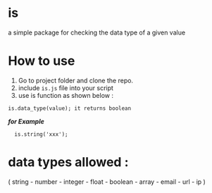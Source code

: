 # is
a simple package for checking the data type of a given value
# How to use

1. Go to project folder and clone the repo.
2. include ``` is.js ``` file into your script
3. use is function as shown below :
```
is.data_type(value); it returns boolean
```
***for Example***
```
  is.string('xxx');
```

# data types allowed : 
( string - number - integer  - float  - boolean - array - email - url - ip )
